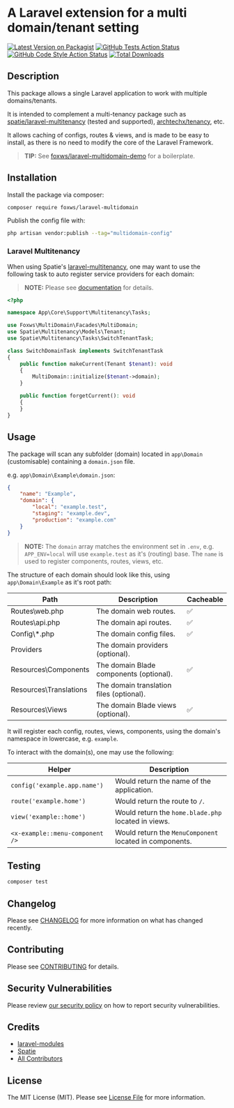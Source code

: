 # A Laravel extension for a multi domain/tenant setting

[![Latest Version on Packagist](https://img.shields.io/packagist/v/foxws/laravel-multidomain.svg?style=flat-square)](https://packagist.org/packages/foxws/laravel-multidomain)
[![GitHub Tests Action Status](https://img.shields.io/github/workflow/status/foxws/laravel-multidomain/run-tests?label=tests)](https://github.com/foxws/laravel-multidomain/actions?query=workflow%3Arun-tests+branch%3Amain)
[![GitHub Code Style Action Status](https://img.shields.io/github/workflow/status/foxws/laravel-multidomain/Fix%20PHP%20code%20style%20issues?label=code%20style)](https://github.com/foxws/laravel-multidomain/actions?query=workflow%3A"Fix+PHP+code+style+issues"+branch%3Amain)
[![Total Downloads](https://img.shields.io/packagist/dt/foxws/laravel-multidomain.svg?style=flat-square)](https://packagist.org/packages/foxws/laravel-multidomain)

## Description

This package allows a single Laravel application to work with multiple domains/tenants.

It is intended to complement a multi-tenancy package such as [spatie/laravel-multitenancy](https://github.com/spatie/laravel-multitenancy) (tested and supported), [archtechx/tenancy](https://github.com/archtechx/tenancy), etc.

It allows caching of configs, routes & views, and is made to be easy to install, as there is no need to modify the core of the Laravel Framework.

> **TIP:** See [foxws/laravel-multidomain-demo](https://github.com/foxws/laravel-multidomain-demo) for a boilerplate.

## Installation

Install the package via composer:

```bash
composer require foxws/laravel-multidomain
```

Publish the config file with:

```bash
php artisan vendor:publish --tag="multidomain-config"
```

### Laravel Multitenancy

When using Spatie's [laravel-multitenancy](https://github.com/spatie/laravel-multitenancy), one may want to use the following task to auto register service providers for each domain:

> **NOTE:** Please see [documentation](https://spatie.be/docs/laravel-multitenancy/v2/using-tasks-to-prepare-the-environment/creating-your-own-task) for details.

```php
<?php

namespace App\Core\Support\Multitenancy\Tasks;

use Foxws\MultiDomain\Facades\MultiDomain;
use Spatie\Multitenancy\Models\Tenant;
use Spatie\Multitenancy\Tasks\SwitchTenantTask;

class SwitchDomainTask implements SwitchTenantTask
{
    public function makeCurrent(Tenant $tenant): void
    {
        MultiDomain::initialize($tenant->domain);
    }

    public function forgetCurrent(): void
    {
    }
}
```

## Usage

The package will scan any subfolder (domain) located in `app\Domain` (customisable) containing a `domain.json` file.

e.g. `app\Domain\Example\domain.json`:

```json
{
    "name": "Example",
    "domain": {
        "local": "example.test",
        "staging": "example.dev",
        "production": "example.com"
    }
}
```

> **NOTE:** The `domain` array matches the environment set in `.env`, e.g. `APP_ENV=local` will use `example.test` as it's (routing) base. The `name` is used to register components, routes, views, etc.

The structure of each domain should look like this, using `app\Domain\Example` as it's root path:

| Path                   | Description                              | Cacheable |
| ---------------------- | ---------------------------------------- | --------- |
| Routes\web.php         | The domain web routes.                   | ✅        |
| Routes\api.php         | The domain api routes.                   | ✅        |
| Config\\\*.php         | The domain config files.                 | ✅        |
| Providers              | The domain providers (optional).         |           |
| Resources\Components   | The domain Blade components (optional).  | ✅        |
| Resources\Translations | The domain translation files (optional). |           |
| Resources\Views        | The domain Blade views (optional).       | ✅        |

It will register each config, routes, views, components, using the domain's namespace in lowercase, e.g. `example`.

To interact with the domain(s), one may use the following:

| Helper                          | Description                                             |
| ------------------------------- | ------------------------------------------------------- |
| `config('example.app.name')`    | Would return the name of the application.               |
| `route('example.home')`         | Would return the route to `/`.                          |
| `view('example::home')`         | Would return the `home.blade.php` located in views.     |
| `<x-example::menu-component />` | Would return the `MenuComponent` located in components. |

## Testing

```bash
composer test
```

## Changelog

Please see [CHANGELOG](CHANGELOG.md) for more information on what has changed recently.

## Contributing

Please see [CONTRIBUTING](https://github.com/foxws/.github/blob/main/CONTRIBUTING.md) for details.

## Security Vulnerabilities

Please review [our security policy](../../security/policy) on how to report security vulnerabilities.

## Credits

- [laravel-modules](https://github.com/nWidart/laravel-modules)
- [Spatie](https://github.com/spatie)
- [All Contributors](../../contributors)

## License

The MIT License (MIT). Please see [License File](LICENSE.md) for more information.
